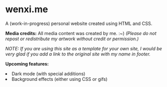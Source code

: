 # wenxi.me

A (work-in-progress) personal website created using HTML and CSS.

<b>Media credits:</b> All media content was created by me. :~) <i>(Please do not repost or redistribute my artwork without credit or permission.)</i>

<i>NOTE: If you are using this site as a template for your own site, I would be very glad if you add a link to the original site with my name in footer.</i><p>

  <b>Upcoming features:</b>
  <li>Dark mode (with special additions)</li>
  <li>Background effects (either using CSS or gifs)</li>
